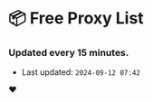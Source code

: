 # :package: Free Proxy List
### Updated every 15 minutes.

- Last updated: `2024-09-12 07:42`

:heart:
